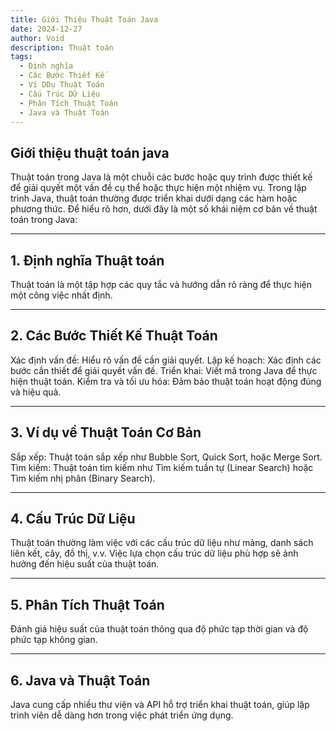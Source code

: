 ```yaml
---
title: Giới Thiệu Thuật Toán Java
date: 2024-12-27
author: Void
description: Thuật toán
tags:
  - Định nghĩa 
  - Các Bước Thiết Kế
  - Ví DDụ Thuật Toán
  - Cấu Trúc Dữ Liệu
  - Phân Tích Thuật Toán
  - Java và Thuật Toán
---
```


## **Giới thiệu thuật toán java**
Thuật toán trong Java là một chuỗi các bước hoặc quy trình được thiết kế để giải quyết một vấn đề cụ thể hoặc thực hiện một nhiệm vụ. Trong lập trình Java, thuật toán thường được triển khai dưới dạng các hàm hoặc phương thức. Để hiểu rõ hơn, dưới đây là một số khái niệm cơ bản về thuật toán trong Java:

---

## **1. Định nghĩa Thuật toán**
Thuật toán là một tập hợp các quy tắc và hướng dẫn rõ ràng để thực hiện một công việc nhất định.

---

## **2. Các Bước Thiết Kế Thuật Toán**
Xác định vấn đề: Hiểu rõ vấn đề cần giải quyết.
Lập kế hoạch: Xác định các bước cần thiết để giải quyết vấn đề.
Triển khai: Viết mã trong Java để thực hiện thuật toán.
Kiểm tra và tối ưu hóa: Đảm bảo thuật toán hoạt động đúng và hiệu quả.

---

## **3. Ví dụ về Thuật Toán Cơ Bản**
Sắp xếp: Thuật toán sắp xếp như Bubble Sort, Quick Sort, hoặc Merge Sort.
Tìm kiếm: Thuật toán tìm kiếm như Tìm kiếm tuần tự (Linear Search) hoặc Tìm kiếm nhị phân (Binary Search).

---

## **4. Cấu Trúc Dữ Liệu**
Thuật toán thường làm việc với các cấu trúc dữ liệu như mảng, danh sách liên kết, cây, đồ thị, v.v. Việc lựa chọn cấu trúc dữ liệu phù hợp sẽ ảnh hưởng đến hiệu suất của thuật toán.

---

## **5. Phân Tích Thuật Toán**
Đánh giá hiệu suất của thuật toán thông qua độ phức tạp thời gian và độ phức tạp không gian.

---

## **6. Java và Thuật Toán**
Java cung cấp nhiều thư viện và API hỗ trợ triển khai thuật toán, giúp lập trình viên dễ dàng hơn trong việc phát triển ứng dụng.

